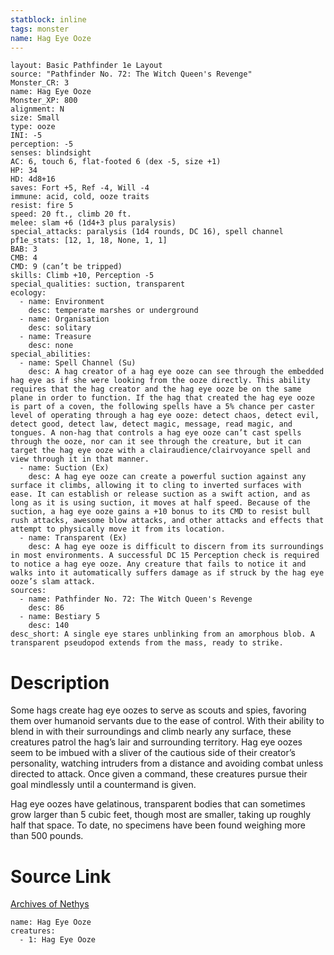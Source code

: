 ```yaml
---
statblock: inline
tags: monster
name: Hag Eye Ooze
---
```

```statblock
layout: Basic Pathfinder 1e Layout
source: "Pathfinder No. 72: The Witch Queen's Revenge"
Monster_CR: 3
name: Hag Eye Ooze
Monster_XP: 800
alignment: N
size: Small
type: ooze
INI: -5
perception: -5
senses: blindsight
AC: 6, touch 6, flat-footed 6 (dex -5, size +1)
HP: 34
HD: 4d8+16
saves: Fort +5, Ref -4, Will -4
immune: acid, cold, ooze traits
resist: fire 5
speed: 20 ft., climb 20 ft.
melee: slam +6 (1d4+3 plus paralysis)
special_attacks: paralysis (1d4 rounds, DC 16), spell channel
pf1e_stats: [12, 1, 18, None, 1, 1]
BAB: 3
CMB: 4
CMD: 9 (can’t be tripped)
skills: Climb +10, Perception -5
special_qualities: suction, transparent
ecology:
  - name: Environment
    desc: temperate marshes or underground
  - name: Organisation
    desc: solitary
  - name: Treasure
    desc: none
special_abilities:
  - name: Spell Channel (Su)
    desc: A hag creator of a hag eye ooze can see through the embedded hag eye as if she were looking from the ooze directly. This ability requires that the hag creator and the hag eye ooze be on the same plane in order to function. If the hag that created the hag eye ooze is part of a coven, the following spells have a 5% chance per caster level of operating through a hag eye ooze: detect chaos, detect evil, detect good, detect law, detect magic, message, read magic, and tongues. A non-hag that controls a hag eye ooze can’t cast spells through the ooze, nor can it see through the creature, but it can target the hag eye ooze with a clairaudience/clairvoyance spell and view through it in that manner.
  - name: Suction (Ex)
    desc: A hag eye ooze can create a powerful suction against any surface it climbs, allowing it to cling to inverted surfaces with ease. It can establish or release suction as a swift action, and as long as it is using suction, it moves at half speed. Because of the suction, a hag eye ooze gains a +10 bonus to its CMD to resist bull rush attacks, awesome blow attacks, and other attacks and effects that attempt to physically move it from its location.
  - name: Transparent (Ex)
    desc: A hag eye ooze is difficult to discern from its surroundings in most environments. A successful DC 15 Perception check is required to notice a hag eye ooze. Any creature that fails to notice it and walks into it automatically suffers damage as if struck by the hag eye ooze’s slam attack.
sources:
  - name: Pathfinder No. 72: The Witch Queen's Revenge
    desc: 86
  - name: Bestiary 5
    desc: 140
desc_short: A single eye stares unblinking from an amorphous blob. A transparent pseudopod extends from the mass, ready to strike. 
```
# Description
Some hags create hag eye oozes to serve as scouts and spies, favoring them over humanoid servants due to the ease of control. With their ability to blend in with their surroundings and climb nearly any surface, these creatures patrol the hag’s lair and surrounding territory. Hag eye oozes seem to be imbued with a sliver of the cautious side of their creator’s personality, watching intruders from a distance and avoiding combat unless directed to attack. Once given a command, these creatures pursue their goal mindlessly until a countermand is given. 

Hag eye oozes have gelatinous, transparent bodies that can sometimes grow larger than 5 cubic feet, though most are smaller, taking up roughly half that space. To date, no specimens have been found weighing more than 500 pounds.
# Source Link
[Archives of Nethys](https://aonprd.com/MonsterDisplay.aspx?ItemName=Hag%20Eye%20Ooze)
```encounter-table
name: Hag Eye Ooze
creatures:
  - 1: Hag Eye Ooze
```
